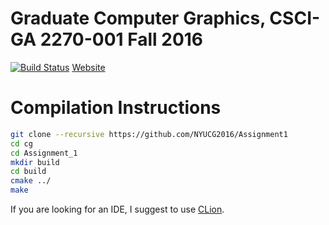 # Graduate Computer Graphics, CSCI-GA 2270-001 Fall 2016
[![Build Status](https://travis-ci.org/snowymo/Assignment1.svg?branch=master)](https://travis-ci.org/snowymo/Assignment1)
[Website](https://github.com/danielepanozzo/cg)


# Compilation Instructions

```bash
git clone --recursive https://github.com/NYUCG2016/Assignment1
cd cg
cd Assignment_1
mkdir build
cd build
cmake ../
make
```

If you are looking for an IDE, I suggest to use [CLion](https://www.jetbrains.com/clion/).
